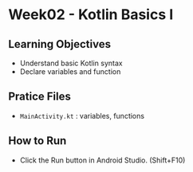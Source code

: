 # Week02 - Kotlin Basics I


## Learning Objectives

* Understand basic Kotlin syntax
* Declare variables and function


## Pratice Files

* `MainActivity.kt` : variables, functions


## How to Run

* Click the Run button in Android Studio. (Shift+F10)
